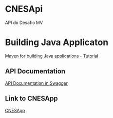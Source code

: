 # CNESApi

API do Desafio MV

# Building Java Applicaton

[Maven for building Java applications - Tutorial](https://www.vogella.com/tutorials/ApacheMaven/article.html)

## API Documentation

[API Documentation in Swagger](https://app.swaggerhub.com/apis-docs/reinaldoleal_mv/swagger-cnes/1.0.0)

## Link to CNESApp

[CNESApp](https://github.com/reinaldoleal/mv)

